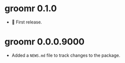 # groomr 0.1.0

- 🎉 First release.

# groomr 0.0.0.9000

- Added a `NEWS.md` file to track changes to the package.
